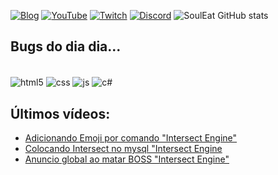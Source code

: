 [![Blog](https://img.shields.io/badge/Blogger-FF5722?style=for-the-badge&logo=blogger&logoColor=white)](https://soulleat.blogspot.com)
[![YouTube](https://img.shields.io/badge/YouTube-FF0000?style=for-the-badge&logo=youtube&logoColor=white)](https://www.youtube.com/channel/UCvoDfDbp8ybfEi-OBnv0UYQ)
[![Twitch](https://img.shields.io/badge/Twitch-9146FF?style=for-the-badge&logo=twitch&logoColor=white)](https://www.twitch.tv/SoulEatt)
[![Discord](https://img.shields.io/badge/Discord-7289DA?style=for-the-badge&logo=discord&logoColor=white)](https://discord.com/invite/ggJxPAMJkt)
![SoulEat GitHub stats](https://github-readme-stats.vercel.app/api?username=RagnarokHelp&show_icons=true&theme=dracula)
## Bugs do dia dia...
<div style="display: inline_bloc"><br/>
<img align="center" alt="html5" src="https://img.shields.io/badge/HTML5-E34F26?style=for-the-badge&logo=html5&logoColor=white"/>
<img align="center" alt="css" src="https://img.shields.io/badge/CSS-239120?&style=for-the-badge&logo=css3&logoColor=white"/>
<img align="center" alt="js" src="https://img.shields.io/badge/JavaScript-323330?style=for-the-badge&logo=javascript&logoColor=F7DF1E"/>
<img align="center" alt="c#" src="https://img.shields.io/badge/C%23-239120?style=for-the-badge&logo=c-sharp&logoColor=white"/>
</div>

## Últimos vídeos:
- [Adicionando Emoji por comando "Intersect Engine"](https://www.youtube.com/watch?v=nl5rPoJRPnQ)<br/>
- [Colocando Intersect no mysql "Intersect Engine](https://www.youtube.com/watch?v=vU3G7AwKNW8&t=14s)<br/>
- [Anuncio global ao matar BOSS "Intersect Engine"](https://www.youtube.com/watch?v=3ZZ7PARejhs&t=13s)<br/>
